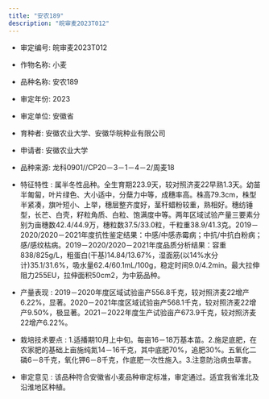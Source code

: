 ```yaml
---
title: "安农189"
description: "皖审麦2023T012"
---
```

* 审定编号:  皖审麦2023T012

*  作物名称:  小麦

*  品种名称:  安农189

*  审定年份:  2023

*  审定单位:  安徽省

* 育种者:  安徽农业大学、安徽华皖种业有限公司

*  申请者:  安徽农业大学

*  品种来源:  龙科0901//CP20－3－1－4－2/周麦18

*  特征特性 : 
属半冬性品种。全生育期223.9天，较对照济麦22早熟1.3天。幼苗半匍匐，叶片绿色、大小适中，分蘖力中等，成穗率高。株高79.3cm，株型半紧凑，旗叶短小、上举，穗层整齐度好，茎秆蜡粉较重，熟相好。穗纺锤型，长芒、白壳，籽粒角质、白粒、饱满度中等。两年区域试验产量三要素分别为亩穗数42.4/44.9万，穗粒数37.5/33.0粒，千粒重38.9/41.3克。2019－2020/2020－2021年度抗性鉴定结果：中感/中感赤霉病；中抗/中抗白粉病；感/感纹枯病。2019－2020/2020－2021年度品质分析结果：容重838/825g/L，粗蛋白(干基)14.84/13.67%，湿面筋(以14%水分计)35.1/31.6%，吸水量62.4/60.1mL/100g，稳定时间9.0/4.2min。最大拉伸阻力255EU，拉伸面积50cm2，为中筋品种。
 
*  产量表现 : 
2019－2020年度区域试验亩产556.8千克，较对照济麦22增产6.22%，显著。2020－2021年度区域试验亩产568.1千克，较对照济麦22增产9.50%，极显著。2021－2022年度生产试验亩产673.9千克，较对照济麦22增产6.22%。

*  栽培技术要点 : 
1.适播期10月上中旬。每亩16－18万基本苗。2.施足底肥，在农家肥的基础上亩施纯氮14－16千克，其中底肥70%，追肥30%。五氧化二磷6－8千克，氧化钾6－8千克，作底肥一次性施入。3.注意防治病虫草害。

*  审定意见 : 
该品种符合安徽省小麦品种审定标准，审定通过。适宜我省淮北及沿淮地区种植。
